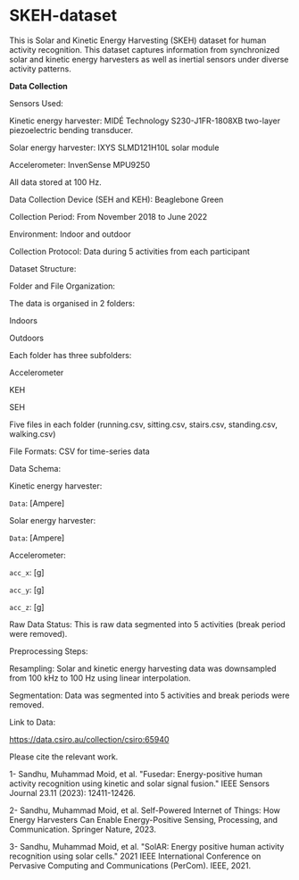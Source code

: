# SKEH-dataset
This is Solar and Kinetic Energy Harvesting (SKEH) dataset for human activity recognition. This dataset captures information from synchronized solar and kinetic energy harvesters as well as inertial sensors under diverse activity patterns.

**Data Collection**

Sensors Used:

Kinetic energy harvester: MIDÉ Technology S230-J1FR-1808XB two-layer piezoelectric bending transducer.

Solar energy harvester: IXYS SLMD121H10L solar module

Accelerometer: InvenSense MPU9250



All data stored at 100 Hz.

Data Collection Device (SEH and KEH): Beaglebone Green

Collection Period: From November 2018 to June 2022

Environment: Indoor and outdoor

Collection Protocol: Data during 5 activities from each participant 



Dataset Structure:

Folder and File Organization: 

The data is organised in 2 folders: 

Indoors

Outdoors

Each folder has three subfolders:

Accelerometer

KEH

SEH

Five files in each folder (running.csv, sitting.csv, stairs.csv, standing.csv, walking.csv)

File Formats: CSV for time-series data

Data Schema: 

Kinetic energy harvester:

`Data`: [Ampere]

Solar energy harvester:

`Data`: [Ampere]

Accelerometer:

`acc_x`: [g]

`acc_y`: [g]

`acc_z`: [g]


Raw Data Status: This is raw data segmented into 5 activities (break period were removed).

Preprocessing Steps:

Resampling: Solar and kinetic energy harvesting data was downsampled from 100 kHz to 100 Hz using linear interpolation.

Segmentation: Data was segmented into 5 activities and break periods were removed.


Link to Data:

https://data.csiro.au/collection/csiro:65940



Please cite the relevant work.

1- Sandhu, Muhammad Moid, et al. "Fusedar: Energy-positive human activity recognition using kinetic and solar signal fusion." IEEE Sensors Journal 23.11 (2023): 12411-12426.

2- Sandhu, Muhammad Moid, et al. Self-Powered Internet of Things: How Energy Harvesters Can Enable Energy-Positive Sensing, Processing, and Communication. Springer Nature, 2023.

3- Sandhu, Muhammad Moid, et al. "SolAR: Energy positive human activity recognition using solar cells." 2021 IEEE International Conference on Pervasive Computing and Communications (PerCom). IEEE, 2021.


